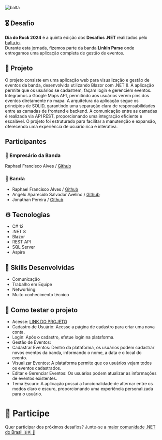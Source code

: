 ![balta](https://baltaio.blob.core.windows.net/static/images/dark/balta-logo.svg)

## 🎖️ Desafio
**Dia do Rock 2024** é a quinta edição dos **Desafios .NET** realizados pelo [balta.io](https://balta.io). <br>
Durante esta jornada, fizemos parte da banda __Linkin Parse__ onde entregamos uma aplicação completa de gestão de eventos.

## 📱 Projeto
O projeto consiste em uma aplicação web para visualização e gestão de eventos da banda, desenvolvida utilizando Blazor com .NET 8. A aplicação permite que os usuários se cadastrem, façam login e gerenciem eventos. Integramos a Google Maps API, permitindo aos usuários verem pins dos eventos diretamente no mapa. A arquitetura da aplicação segue os princípios de SOLID, garantindo uma separação clara de responsabilidades entre as camadas de frontend e backend. A comunicação entre as camadas é realizada via API REST, proporcionando uma integração eficiente e escalável. O projeto foi estruturado para facilitar a manutenção e expansão, oferecendo uma experiência de usuário rica e interativa.

## Participantes
### 🚀 Empresário da Banda
Raphael Francisco Alves / [Github](https://github.com/raphaelfalves)

### 🎸 Banda
* Raphael Francisco Alves / [Github](https://github.com/raphaelfalves)
* Angelo Aparecido Salvador Avelino / [Github](https://github.com/angeloavelinoo)
* Jonathan Pereira / [Github](https://jonathanBpereira)

## ⚙️ Tecnologias
* C# 12
* .NET 8
* Blazor
* REST API
* SQL Server
* Aspire

## 🥋 Skills Desenvolvidas
* Comunicação
* Trabalho em Equipe
* Networking
* Muito conhecimento técnico

## 🧪 Como testar o projeto
* Acesse: [LINK DO PROJETO](/)
* Cadastro de Usuário: Acesse a página de cadastro para criar uma nova conta.
* Login: Após o cadastro, efetue login na plataforma.
* Gestão de Eventos:
* Cadastrar Eventos: Dentro da plataforma, os usuários podem cadastrar novos eventos da banda, informando o nome, a data e o local do evento.
* Visualizar Eventos: A plataforma permite que os usuários vejam todos os eventos cadastrados.
* Editar e Gerenciar Eventos: Os usuários podem atualizar as informações de eventos existentes.
* Tema Escuro: A aplicação possui a funcionalidade de alternar entre os modos claro e escuro, proporcionando uma experiência personalizada para o usuário.

# 💜 Participe
Quer participar dos próximos desafios? Junte-se a [maior comunidade .NET do Brasil 🇧🇷 💜](https://balta.io/discord)
